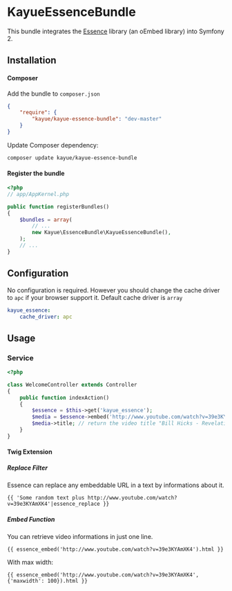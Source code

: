 KayueEssenceBundle
==================

This bundle integrates the [Essence](https://github.com/felixgirault/essence) library (an oEmbed library) into Symfony 2.


## Installation

#### Composer

Add the bundle to `composer.json`

```json
{
    "require": {
        "kayue/kayue-essence-bundle": "dev-master"
    }
}
```

Update Composer dependency:

```
composer update kayue/kayue-essence-bundle
```

#### Register the bundle

```php
<?php
// app/AppKernel.php

public function registerBundles()
{
    $bundles = array(
        // ...
        new Kayue\EssenceBundle\KayueEssenceBundle(),
    );
    // ...
}
```

## Configuration

No configuration is required. However you should change the cache driver to `apc` if your browser support it. Default cache driver is `array`

```yaml
kayue_essence:
    cache_driver: apc
```

## Usage

### Service

```php
<?php

class WelcomeController extends Controller
{
    public function indexAction()
    {
        $essence = $this->get('kayue_essence');
        $media = $essence->embed('http://www.youtube.com/watch?v=39e3KYAmXK4');
        $media->title; // return the video title "Bill Hicks - Revelations (1993)"
    }
}
```

#### Twig Extension

##### Replace Filter

Essence can replace any embeddable URL in a text by informations about it.

```
{{ 'Some random text plus http://www.youtube.com/watch?v=39e3KYAmXK4'|essence_replace }}
```

##### Embed Function

You can retrieve video informations in just one line.

```
{{ essence_embed('http://www.youtube.com/watch?v=39e3KYAmXK4').html }}
```

With max width:

```
{{ essence_embed('http://www.youtube.com/watch?v=39e3KYAmXK4', {'maxwidth': 100}).html }}
```
